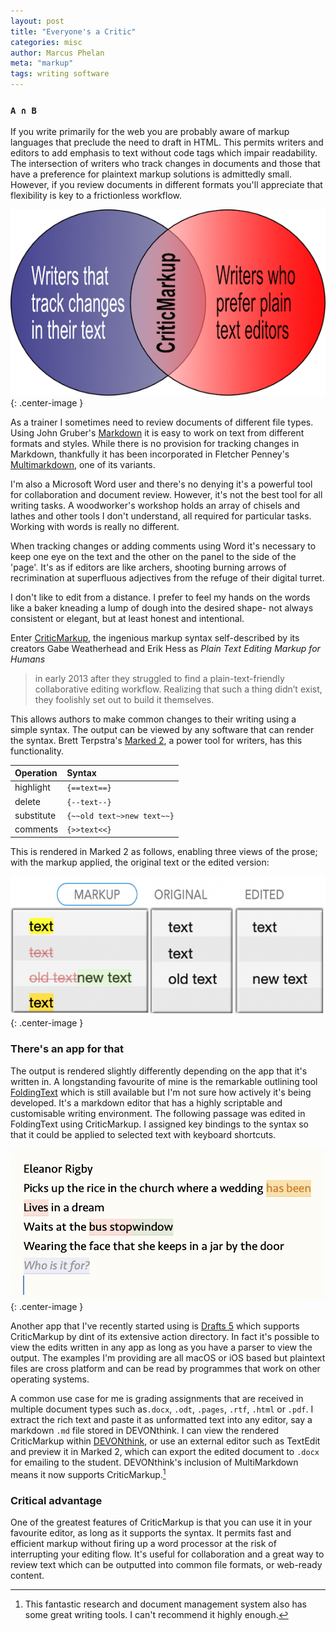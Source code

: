 ```yaml
---
layout: post
title: "Everyone's a Critic"
categories: misc
author: Marcus Phelan
meta: "markup"
tags: writing software
---
```


### `A ∩ B`
If you write primarily for the web you are probably aware of markup languages that preclude the need to draft in HTML. This permits writers and editors to add emphasis to text without code tags which impair readability. The intersection of writers who track changes in documents and those that have a preference for plaintext markup solutions is admittedly small. However, if you review documents in different formats you'll appreciate that flexibility is key to a frictionless workflow.

![AB](/assets/images/ab.png){: .center-image }

As a trainer I sometimes need to review documents of different file types. Using John Gruber's [Markdown](https://daringfireball.net/projects/markdown/) it is easy to work on text from different formats and styles. While there is no provision for tracking changes in Markdown, thankfully it has been incorporated in Fletcher Penney's [Multimarkdown](https://fletcherpenney.net/multimarkdown/), one of its variants.


I'm also a Microsoft Word user and there's no denying it's a powerful tool for collaboration and document review. However, it's not the best tool for all writing tasks. A woodworker's workshop holds an array of chisels and lathes and other tools I don't understand, all required for particular tasks. Working with words is really no different. 

When tracking changes or adding comments using Word it's necessary to keep one eye on the text and the other on the panel to the side of the 'page'. It's as if editors are like archers, shooting burning arrows of recrimination at superfluous adjectives from the refuge of their digital turret.

I don't like to edit from a distance.  I prefer to feel my hands on the words like a baker kneading a lump of dough into the desired shape- not always consistent or elegant, but at least honest and intentional.

Enter [CriticMarkup](http://criticmarkup.com), the ingenious markup syntax self-described by its creators Gabe Weatherhead and Erik Hess as _Plain Text Editing Markup for Humans_

> in early 2013 after they struggled to find a plain-text-friendly collaborative editing workflow. Realizing that such a thing didn’t exist, they foolishly set out to build it themselves.

This allows authors to make common changes to their writing using a simple syntax. The output can be viewed by any software that can render the syntax. Brett Terpstra's [Marked 2](https://marked2app.com), a power tool for writers, has this functionality.


|Operation|Syntax|
|:--|:--|
|highlight|`{==text==}`|
|delete|`{--text--}`|
|substitute|`{~~old text~>new text~~}`|
|comments|`{>>text<<}`|

This is rendered in Marked 2 as follows, enabling three views of the prose; with the markup applied, the original text or the edited version:

![CriticMArkup Syntax](/assets/images/critic.png){: .center-image }


### There's an app for that
The output is rendered slightly differently depending on the app that it's written in. A longstanding favourite of mine is the remarkable outlining tool [FoldingText](https://www.foldingtext.com) which is still available but I'm not sure how actively it's being developed. It's a markdown editor that has a highly scriptable and customisable writing environment. The following passage was edited in FoldingText using CriticMarkup. I assigned key bindings to the syntax so that it could be applied to selected text with keyboard shortcuts.

![FoldingText](/assets/images/folding.png){: .center-image }

Another app that I've recently started using is [Drafts 5](https://getdrafts.com) which supports CriticMarkup by dint of its extensive action directory.  In fact it's possible to view the edits written in any app as long as you have a parser to view the output. The examples I'm providing are all macOS or iOS based but plaintext files are cross platform and can be read by programmes that work on other operating systems.

A common use case for me is grading assignments that are received in multiple document types such as`.docx`, `.odt`, `.pages`, `.rtf`, `.html` or `.pdf`. I extract the rich text and paste it as unformatted text into any editor, say a markdown `.md` file stored in DEVONthink. I can view the rendered CriticMarkup within [DEVONthink](https://www.devontechnologies.com/apps/devonthink), or use an external editor such as TextEdit and preview it in Marked 2, which can export the edited document to `.docx` for emailing to the student. DEVONthink's inclusion of MultiMarkdown means it now supports CriticMarkup.[^1]

[^1]: This fantastic research and document management system also has some great writing tools. I can't recommend it highly enough.

### Critical advantage

One of the greatest features of CriticMarkup is that you can use it in your favourite editor, as long as it supports the syntax. It permits fast and efficient markup without firing up a word processor at the risk of interrupting your editing flow. It's useful for collaboration and a great way to review text which can be outputted into common file formats, or web-ready content.